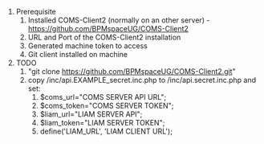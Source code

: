1. Prerequisite
   1. Installed COMS-Client2 (normally on an other server) - https://github.com/BPMspaceUG/COMS-Client2
   2. URL and Port of the COMS-Client2 installation
   3. Generated machine token to access
   4. Git client installed on machine
2. TODO
   1. "git clone https://github.com/BPMspaceUG/COMS-Client2.git"
   2. copy /inc/api.EXAMPLE_secret.inc.php to /inc/api.secret.inc.php and set: 
        1. $coms_url="COMS SERVER API URL";
        2. $coms_token="COMS SERVER TOKEN";
        3. $liam_url="LIAM SERVER API";
        4. $liam_token="LIAM SERVER TOKEN";
        5. define('LIAM_URL', 'LIAM CLIENT URL');
     
